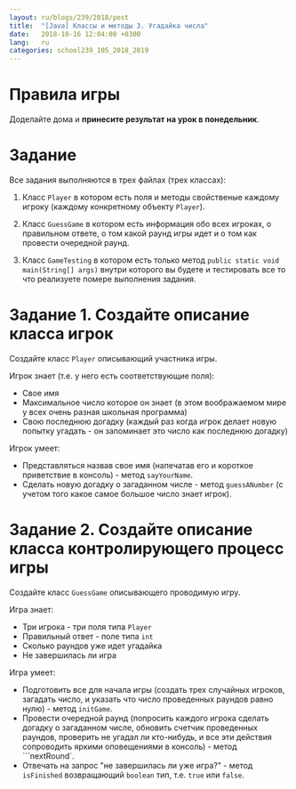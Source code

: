 ```yaml
---
layout: ru/blogs/239/2018/post
title:  "[Java] Классы и методы 3. Угадайка числа"
date:   2018-10-16 12:04:00 +0300
lang:   ru
categories: school239_105_2018_2019
---
```


**Правила игры**
==============

Доделайте дома и **принесите результат на урок в понедельник**.

Задание
=========

Все задания выполняются в трех файлах (трех классах):

1) Класс ```Player``` в котором есть поля и методы свойственые каждому игроку (каждому конкретному объекту ```Player```).

2) Класс ```GuessGame``` в котором есть информация обо всех игроках, о правильном ответе, о том какой раунд игры идет и о том как провести очередной раунд.

3) Класс ```GameTesting``` в котором есть только метод ```public static void main(String[] args)``` внутри которого вы будете и тестировать все то что реализуете помере выполнения задания.

Задание 1. Создайте описание класса игрок
=========

Создайте класс ```Player``` описывающий участника игры.

Игрок знает (т.е. у него есть соответствующие поля):

 - Свое имя
 - Максимальное число которое он знает (в этом воображаемом мире у всех очень разная школьная программа)
 - Свою последнюю догадку (каждый раз когда игрок делает новую попытку угадать - он запоминает это число как последнюю догадку)

Игрок умеет:

 - Представляться назвав свое имя (напечатав его и короткое приветствие в консоль) - метод ```sayYourName```.
 - Сделать новую догадку о загаданном числе - метод ```guessANumber``` (с учетом того какое самое большое число знает игрок).

Задание 2. Создайте описание класса контролирующего процесс игры
=========

Создайте класс ```GuessGame``` описывающего проводимую игру.

Игра знает:

 - Три игрока - три поля типа ```Player```
 - Правильный ответ - поле типа ```int```
 - Сколько раундов уже идет угадайка
 - Не завершилась ли игра

Игра умеет:

 - Подготовить все для начала игры (создать трех случайных игроков, загадать число, и указать что число проведенных раундов равно нулю) - метод ```initGame```.
 - Провести очередной раунд (попросить каждого игрока сделать догадку о загаданном числе, обновить счетчик проведенных раундов, проверить не угадал ли кто-нибудь, и все эти действия сопроводить яркими оповещениями в консоль) - метод ```nextRound`.
 - Отвечать на запрос "не завершилась ли уже игра?" - метод ```isFinished``` возвращающий ```boolean``` тип, т.е. ```true``` или ```false```.
